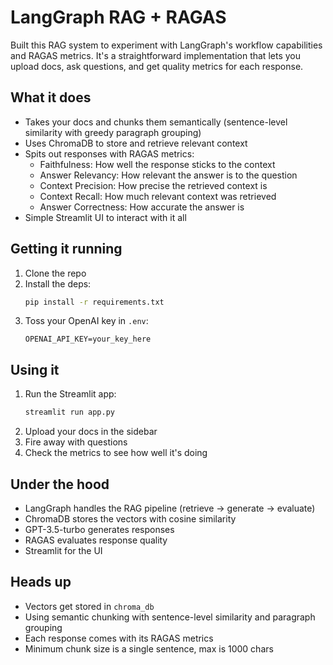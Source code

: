 # LangGraph RAG + RAGAS

Built this RAG system to experiment with LangGraph's workflow capabilities and RAGAS metrics. It's a straightforward implementation that lets you upload docs, ask questions, and get quality metrics for each response.

## What it does

- Takes your docs and chunks them semantically (sentence-level similarity with greedy paragraph grouping)
- Uses ChromaDB to store and retrieve relevant context
- Spits out responses with RAGAS metrics:
  - Faithfulness: How well the response sticks to the context
  - Answer Relevancy: How relevant the answer is to the question
  - Context Precision: How precise the retrieved context is
  - Context Recall: How much relevant context was retrieved
  - Answer Correctness: How accurate the answer is
- Simple Streamlit UI to interact with it all

## Getting it running

1. Clone the repo
2. Install the deps:
   ```bash
   pip install -r requirements.txt
   ```
3. Toss your OpenAI key in `.env`:
   ```
   OPENAI_API_KEY=your_key_here
   ```

## Using it

1. Run the Streamlit app:
   ```bash
   streamlit run app.py
   ```
2. Upload your docs in the sidebar
3. Fire away with questions
4. Check the metrics to see how well it's doing

## Under the hood

- LangGraph handles the RAG pipeline (retrieve -> generate -> evaluate)
- ChromaDB stores the vectors with cosine similarity
- GPT-3.5-turbo generates responses
- RAGAS evaluates response quality
- Streamlit for the UI

## Heads up

- Vectors get stored in `chroma_db`
- Using semantic chunking with sentence-level similarity and paragraph grouping
- Each response comes with its RAGAS metrics
- Minimum chunk size is a single sentence, max is 1000 chars 
